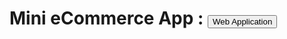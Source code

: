 
<h1>Mini eCommerce App : <a href="https://developer-shamil.github.io/mini-eCommerce-App/"><button>Web Application</button></a></h1>
